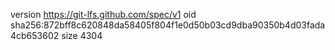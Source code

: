 version https://git-lfs.github.com/spec/v1
oid sha256:872bff8c620848da58405f804f1e0d50b03cd9dba90350b4d03fada4cb653602
size 4304

